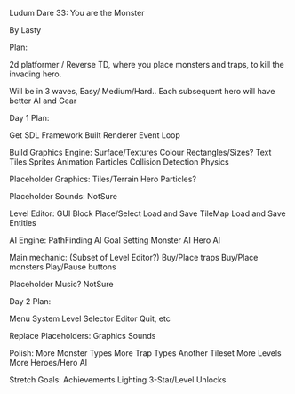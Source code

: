 
Ludum Dare 33:  You are the Monster


By Lasty



Plan:

2d platformer / Reverse TD, where you place monsters and traps, to kill the invading hero.

Will be in 3 waves, Easy/ Medium/Hard..   Each subsequent hero will have better AI and Gear




Day 1 Plan:

Get SDL Framework Built
	Renderer
	Event Loop

Build Graphics Engine:
	Surface/Textures
	Colour
	Rectangles/Sizes?
	Text
	Tiles
	Sprites
	Animation
	Particles
	Collision Detection
	Physics

Placeholder Graphics:
	Tiles/Terrain
	Hero
	Particles?

Placeholder Sounds:
	NotSure

Level Editor:
	GUI
	Block Place/Select
	Load and Save TileMap
	Load and Save Entities

AI Engine:
	PathFinding
	AI Goal Setting
	Monster AI
	Hero AI

Main mechanic:  (Subset of Level Editor?)
	Buy/Place traps
	Buy/Place monsters
	Play/Pause buttons


Placeholder Music?
	NotSure


Day 2 Plan:

Menu System
	Level Selector
	Editor
	Quit, etc


Replace Placeholders:
	Graphics
	Sounds


Polish:
	More Monster Types
	More Trap Types
	Another Tileset
	More Levels
	More Heroes/Hero AI


Stretch Goals:
	Achievements
	Lighting
	3-Star/Level Unlocks


